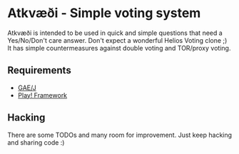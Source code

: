 Atkvæði - Simple voting system
==============================

Atkvæði is intended to be used in quick and simple questions that need a Yes/No/Don't care answer. Don't expect a wonderful Helios Voting clone ;) It has simple countermeasures against double voting and TOR/proxy voting.

Requirements
------------

* [GAE/J](http://code.google.com/intl/es/appengine/docs/java/overview.html)
* [Play! Framework](http://www.playframework.org/)

Hacking
-------

There are some TODOs and many room for improvement. Just keep hacking and sharing code :)
